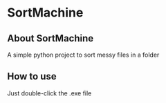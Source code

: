 # SortMachine

## About SortMachine
A simple python project to sort messy files in a folder

## How to use
Just double-click the .exe file
